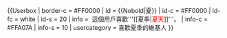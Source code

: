 {{Userbox
  | border-c     = #FF0000
  | id           = {{Nobold|夏}}
  | id-c         = #FF0000
  | id-fc        = white
  | id-s         = 20
  | info         = &nbsp;這個用戶喜歡'''[[夏季|<span style="color:#FF0000;">夏天</span>]]'''。
  | info-c       = #FFA07A
  | info-s       = 10
  | usercategory = 喜歡夏季的維基人
}}